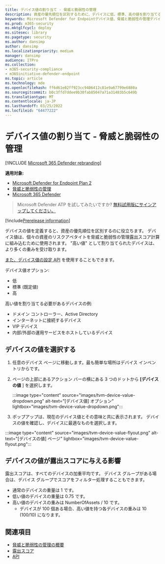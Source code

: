 ```yaml
---
title: デバイス値の割り当て - 脅威と脆弱性の管理
description: 資産の優先順位を区別するために、デバイスに低、標準、高の値を割り当てる方法について説明します。
keywords: Microsoft Defender for Endpointデバイス値、脅威と脆弱性の管理デバイス値、高い値のデバイス、デバイス値の露出スコア
ms.prod: m365-security
ms.mktglfcycl: deploy
ms.sitesec: library
ms.pagetype: security
ms.author: dansimp
author: dansimp
ms.localizationpriority: medium
manager: dansimp
audience: ITPro
ms.collection:
- m365-security-compliance
- m365initiative-defender-endpoint
ms.topic: article
ms.technology: mde
ms.openlocfilehash: ff6d61e02ff923cc9406412c81e9a67799e6880a
ms.sourcegitcommit: b0c3ffd7ddee9b30fab85047a71a31483b5c649b
ms.translationtype: MT
ms.contentlocale: ja-JP
ms.lasthandoff: 03/25/2022
ms.locfileid: "64477222"
---
```

# <a name="assign-device-value---threat-and-vulnerability-management"></a>デバイス値の割り当て - 脅威と脆弱性の管理

[!INCLUDE [Microsoft 365 Defender rebranding](../../includes/microsoft-defender.md)]

**適用対象:**
- [Microsoft Defender for Endpoint Plan 2](https://go.microsoft.com/fwlink/p/?linkid=2154037)
- [脅威と脆弱性の管理](next-gen-threat-and-vuln-mgt.md)
- [Microsoft 365 Defender](https://go.microsoft.com/fwlink/?linkid=2118804)

> Microsoft Defender ATP を試してみたいですか? [無料試用版にサインアップしてください。](https://signup.microsoft.com/create-account/signup?products=7f379fee-c4f9-4278-b0a1-e4c8c2fcdf7e&ru=https://aka.ms/MDEp2OpenTrial?ocid=docs-wdatp-portaloverview-abovefoldlink)

[!include[Prerelease information](../../includes/prerelease.md)]

デバイスの値を定義すると、資産の優先順位を区別するのに役立ちます。 デバイス値は、個々の資産のリスクアペタイトを脅威と脆弱性の管理露出スコア計算に組み込むために使用されます。 "高い値" として割り当てられたデバイスは、より多くの重みを受け取ります。

[また、デバイス値の設定 API](set-device-value.md) を使用することもできます。

デバイス値オプション:

- 低
- 標準 (既定値)
- 高

高い値を割り当てる必要があるデバイスの例:

- ドメイン コントローラー、Active Directory
- インターネットに接続するデバイス
- VIP デバイス
- 内部/外部の運用サービスをホストしているデバイス

## <a name="choose-device-value"></a>デバイスの値を選択する

1. 任意のデバイス ページに移動します。最も簡単な場所はデバイス インベントリからです。

2. ページの上部にあるアクション バーの横にある 3 つのドットから **[デバイスの値** ] を選択します。

   :::image type="content" source="images/tvm-device-value-dropdown.png" alt-text="[デバイス値] オプション" lightbox="images/tvm-device-value-dropdown.png":::

3. ポップアップは、現在のデバイス値とその意味と共に表示されます。 デバイスの値を確認し、デバイスに最適なものを選択します。

:::image type="content" source="images/tvm-device-value-flyout.png" alt-text="[デバイスの値] ページ" lightbox="images/tvm-device-value-flyout.png":::

## <a name="how-device-value-impacts-your-exposure-score"></a>デバイスの値が露出スコアに与える影響

露出スコアは、すべてのデバイスの加重平均です。 デバイス グループがある場合は、デバイス グループでスコアをフィルター処理することもできます。

- 通常のデバイスの重量は 1 です。
- 低い値のデバイスの重量は 0.75 です。
- 高い値のデバイスの重みは NumberOfAssets / 10 です。
    - デバイスが 100 個ある場合、高い値を持つ各デバイスの重みは 10 (100/10) になります。

## <a name="related-topics"></a>関連項目

- [脅威と脆弱性の管理の概要](next-gen-threat-and-vuln-mgt.md)
- [露出スコア](tvm-exposure-score.md)
- [API](next-gen-threat-and-vuln-mgt.md#apis)